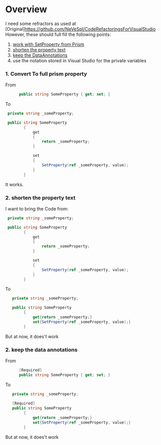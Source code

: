 
# Overview
I need some refractors as used at [Original]https://github.com/NeVeSpl/CodeRefactoringsForVisualStudio However, these should full fill the following points:

1. [work with SetProperty from Prism](#ConvertToFullPrismWpfProperty)
2. [shorten the property text](#ShortenThePropertyText)
3. [keep the DataAnnotations](#KeepTheDataAnnotations)
4. use the notation stored in Visual Studio for the private variables


### <a name="ConvertToFullPrismWpfProperty"></a>1. Convert To full prism property
From
```C#
      public string SomeProperty { get; set; }  
```

To

```C#
 private string _someProperty;

 public string SomeProperty
        {
            get
            {
                return _someProperty;
            }

            set
            {
                SetProperty(ref _someProperty, value);
            }
        }

```
It works.

### <a name="ShortenThePropertyText"></a>2. shorten the property text
I want to bring the Code from:
```C#
 private string _someProperty;

 public string SomeProperty
        {
            get
            {
                return _someProperty;
            }

            set
            {
                SetProperty(ref _someProperty, value);
            }
        }

```
To
```C#
   private string _someProperty;

   public string SomeProperty
        {
            get{return _someProperty;}
            set{SetProperty(ref _someProperty, value);}
        }

```
But at now, it does't work

### <a name="KeepTheDataAnnotations"></a>2. keep the data annotations

From
```C#
      [Required]
      public string SomeProperty { get; set; }  
```

To
```C#
   private string _someProperty;
   
   [Required]
   public string SomeProperty
        {
            get{return _someProperty;}
            set{SetProperty(ref _someProperty, value);}
        }

```
But at now, it does't work
